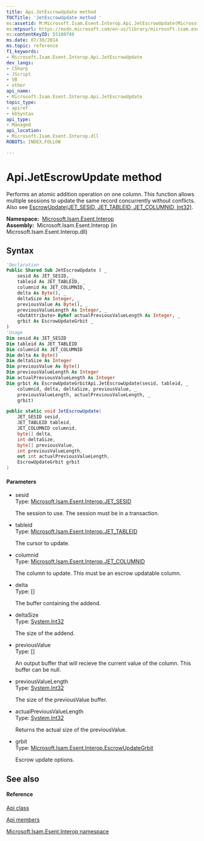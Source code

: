 ```yaml
---
title: Api.JetEscrowUpdate method 
TOCTitle: 'JetEscrowUpdate method '
ms:assetid: M:Microsoft.Isam.Esent.Interop.Api.JetEscrowUpdate(Microsoft.Isam.Esent.Interop.JET_SESID,Microsoft.Isam.Esent.Interop.JET_TABLEID,Microsoft.Isam.Esent.Interop.JET_COLUMNID,System.Byte[],System.Int32,System.Byte[],System.Int32,System.Int32@,Microsoft.Isam.Esent.Interop.EscrowUpdateGrbit)
ms:mtpsurl: https://msdn.microsoft.com/en-us/library/microsoft.isam.esent.interop.api.jetescrowupdate(v=EXCHG.10)
ms:contentKeyID: 55100740
ms.date: 07/30/2014
ms.topic: reference
f1_keywords:
- Microsoft.Isam.Esent.Interop.Api.JetEscrowUpdate
dev_langs:
- CSharp
- JScript
- VB
- other
api_name: 
- Microsoft.Isam.Esent.Interop.Api.JetEscrowUpdate
topic_type: 
- apiref
- kbSyntax
api_type: 
- Managed
api_location: 
- Microsoft.Isam.Esent.Interop.dll
ROBOTS: INDEX,FOLLOW

---
```


# Api.JetEscrowUpdate method

Performs an atomic addition operation on one column. This function allows multiple sessions to update the same record concurrently without conflicts. Also see [EscrowUpdate(JET_SESID, JET_TABLEID, JET_COLUMNID, Int32)](dn292114\(v=exchg.10\).md).

**Namespace:**  [Microsoft.Isam.Esent.Interop](hh596136\(v=exchg.10\).md)  
**Assembly:**  Microsoft.Isam.Esent.Interop (in Microsoft.Isam.Esent.Interop.dll)

## Syntax

``` vb
'Declaration
Public Shared Sub JetEscrowUpdate ( _
    sesid As JET_SESID, _
    tableid As JET_TABLEID, _
    columnid As JET_COLUMNID, _
    delta As Byte(), _
    deltaSize As Integer, _
    previousValue As Byte(), _
    previousValueLength As Integer, _
    <OutAttribute> ByRef actualPreviousValueLength As Integer, _
    grbit As EscrowUpdateGrbit _
)
'Usage
Dim sesid As JET_SESID
Dim tableid As JET_TABLEID
Dim columnid As JET_COLUMNID
Dim delta As Byte()
Dim deltaSize As Integer
Dim previousValue As Byte()
Dim previousValueLength As Integer
Dim actualPreviousValueLength As Integer
Dim grbit As EscrowUpdateGrbitApi.JetEscrowUpdate(sesid, tableid, _
    columnid, delta, deltaSize, previousValue, _
    previousValueLength, actualPreviousValueLength, _
    grbit)
```

``` csharp
public static void JetEscrowUpdate(
    JET_SESID sesid,
    JET_TABLEID tableid,
    JET_COLUMNID columnid,
    byte[] delta,
    int deltaSize,
    byte[] previousValue,
    int previousValueLength,
    out int actualPreviousValueLength,
    EscrowUpdateGrbit grbit
)
```

#### Parameters

  - sesid  
    Type: [Microsoft.Isam.Esent.Interop.JET_SESID](hh596745\(v=exchg.10\).md)  
    
    The session to use. The session must be in a transaction.

<!-- end list -->

  - tableid  
    Type: [Microsoft.Isam.Esent.Interop.JET_TABLEID](hh566310\(v=exchg.10\).md)  
    
    The cursor to update.

<!-- end list -->

  - columnid  
    Type: [Microsoft.Isam.Esent.Interop.JET_COLUMNID](hh564510\(v=exchg.10\).md)  
    
    The column to update. This must be an escrow updatable column.

<!-- end list -->

  - delta  
    Type: \[\]  
    
    The buffer containing the addend.

<!-- end list -->

  - deltaSize  
    Type: [System.Int32](https://docs.microsoft.com/dotnet/api/system.int32?redirectedfrom=MSDN)  
    
    The size of the addend.

<!-- end list -->

  - previousValue  
    Type: \[\]  
    
    An output buffer that will recieve the current value of the column. This buffer can be null.

<!-- end list -->

  - previousValueLength  
    Type: [System.Int32](https://docs.microsoft.com/dotnet/api/system.int32?redirectedfrom=MSDN)  
    
    The size of the previousValue buffer.

<!-- end list -->

  - actualPreviousValueLength  
    Type: [System.Int32](https://docs.microsoft.com/dotnet/api/system.int32?redirectedfrom=MSDN)  
    
    Returns the actual size of the previousValue.

<!-- end list -->

  - grbit  
    Type: [Microsoft.Isam.Esent.Interop.EscrowUpdateGrbit](hh565476\(v=exchg.10\).md)  
    
    Escrow update options.

## See also

#### Reference

[Api class](dn292211\(v=exchg.10\).md)

[Api members](dn292213\(v=exchg.10\).md)

[Microsoft.Isam.Esent.Interop namespace](hh596136\(v=exchg.10\).md)

